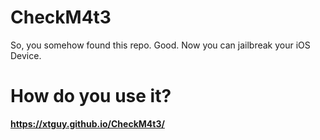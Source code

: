 # CheckM4t3
So, you somehow found this repo. Good. Now you can jailbreak your iOS Device.
# How do you use it?
**https://xtguy.github.io/CheckM4t3/**
